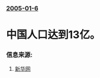 ### [2005-01-6](/news/2005/01/6/index.md)

##### 
#  中国人口达到13亿。




### 信息来源:

1. [新华网](http://news.xinhuanet.com/newscenter/2005-01/06/content_2421478.htm)
